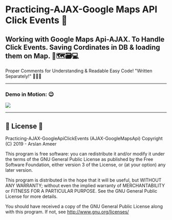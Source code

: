 # Practicing-AJAX-Google Maps API Click Events 👏

## Working with Google Maps Api-AJAX. To Handle Click Events. Saving Cordinates in DB & loading them on Map. 📑🗺🗃💻

Proper Comments for Understanding & Readable Easy Code! "Written Separately!" 🤟🤟🤟

---

### Demo in Motion: 😉

![](ajaxGMapDemo.gif)

---

## 📄 License 🔐

Practicing-AJAX-GoogleApiClickEvents (AJAX-GoogleMapsApi)
Copyright (C) 2019 - Arslan Ameer

This program is free software: you can redistribute it and/or modify
it under the terms of the GNU General Public License as published by
the Free Software Foundation, either version 3 of the License, or
(at your option) any later version.

This program is distributed in the hope that it will be useful,
but WITHOUT ANY WARRANTY; without even the implied warranty of
MERCHANTABILITY or FITNESS FOR A PARTICULAR PURPOSE. See the
GNU General Public License for more details.

You should have received a copy of the GNU General Public License
along with this program. If not, see <http://www.gnu.org/licenses/>
